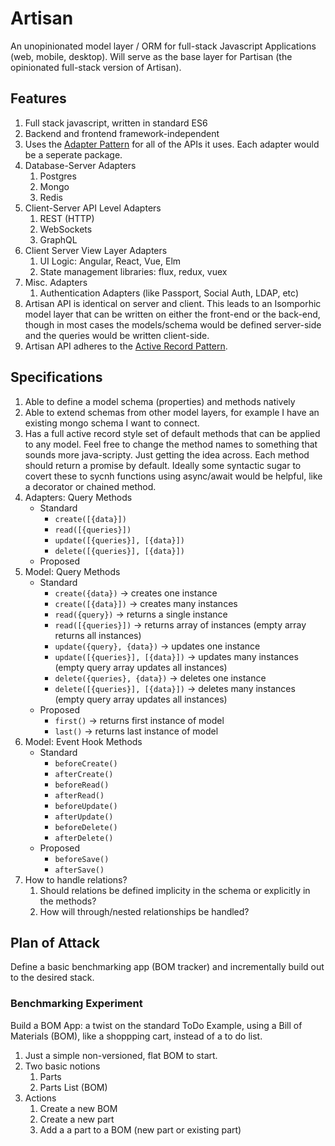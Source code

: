 # Artisan
An unopinionated model layer / ORM for full-stack Javascript Applications (web, mobile, desktop).  Will serve as the base layer for Partisan (the opinionated full-stack version of Artisan).

## Features

1. Full stack javascript, written in standard ES6
2. Backend and frontend framework-independent
3. Uses the [Adapter Pattern](https://en.wikipedia.org/wiki/Adapter_pattern) for all of the APIs it uses.  Each adapter would be a seperate package.
  1. Database-Server Adapters
     1. Postgres
     2. Mongo
     3. Redis
  2. Client-Server API Level Adapters
     1. REST (HTTP)
     2. WebSockets
     3. GraphQL
  3. Client Server View Layer Adapters
     1. UI Logic: Angular, React, Vue, Elm
     2. State management libraries: flux, redux, vuex
  4. Misc. Adapters
     1. Authentication Adapters (like Passport, Social Auth, LDAP, etc)   
4. Artisan API is identical on server and client.  This leads to an Isomporhic model layer that can be written on either the front-end or the back-end, though in most cases the models/schema would be defined server-side and the queries would be written client-side.
5. Artisan API adheres to the [Active Record Pattern](https://en.wikipedia.org/wiki/Active_record_pattern).

## Specifications

1. Able to define a model schema (properties) and methods natively
2. Able to extend schemas from other model layers, for example I have an existing mongo schema I want to connect.
3. Has a full active record style set of default methods that can be applied to any model.  Feel free to change the method names to something that sounds more java-scripty.  Just getting the idea across.  Each method should return a promise by default.  Ideally some syntactic sugar to covert these to sycnh functions using async/await would be helpful, like a decorator or chained method.
1. Adapters: Query Methods
    - Standard
        - `create([{data}])`
        - `read([{queries}])`
        - `update([{queries}], [{data}])`
        - `delete([{queries}], [{data}])`
    - Proposed
2. Model: Query Methods 
    - Standard
        - `create({data})` -> creates one instance
        - `create([{data}])` -> creates many instances
        - `read({query})` -> returns a single instance
        - `read([{queries}])` -> returns array of instances (empty array returns all instances)
        - `update({query}, {data})` -> updates one instance
        - `update([{queries}], [{data}])` -> updates many instances (empty query array updates all instances)
        - `delete({queries}, {data})` -> deletes one instance
        - `delete([{queries}], [{data}])` -> deletes many instances (empty query array updates all instances)
    - Proposed
        - `first()` -> returns first instance of model
        - `last()` -> returns last instance of model
3. Model: Event Hook Methods
    - Standard
        - `beforeCreate()`
        - `afterCreate()`
        - `beforeRead()`
        - `afterRead()`
        - `beforeUpdate()`
        - `afterUpdate()`
        - `beforeDelete()`
        - `afterDelete()`
    - Proposed
        - `beforeSave()`
        - `afterSave()`
4. How to handle relations?
    1. Should relations be defined implicity in the schema or explicitly in the methods?
    2. How will through/nested relationships be handled?

## Plan of Attack

Define a basic benchmarking app (BOM tracker) and incrementally build out to the desired stack.

### Benchmarking Experiment

Build a BOM App: a twist on the standard ToDo Example, using a Bill of Materials (BOM), like a shoppping cart, instead of a to do list.

1. Just a simple non-versioned, flat BOM to start.
2. Two basic notions
   1. Parts
   2. Parts List (BOM)
3. Actions
   1. Create a new BOM
   2. Create a new part
   3. Add a a part to a BOM (new part or existing part)
